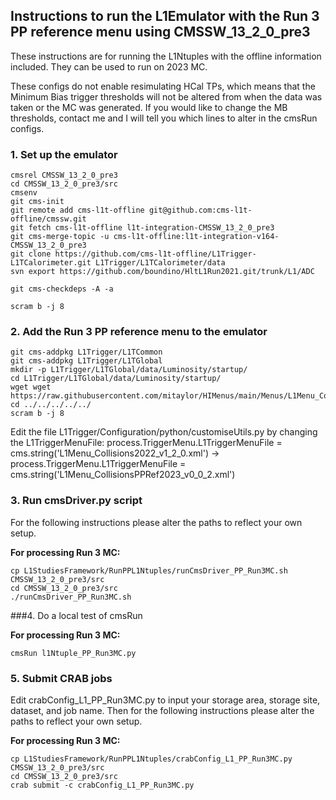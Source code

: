 ## Instructions to run the L1Emulator with the Run 3 PP reference menu using CMSSW_13_2_0_pre3

These instructions are for running the L1Ntuples with the offline information included. They can be used to run on 2023 MC.

These configs do not enable resimulating HCal TPs, which means that the Minimum Bias trigger thresholds will not be altered from when the data was taken or the MC was generated. If you would like to change the MB thresholds, contact me and I will tell you which lines to alter in the cmsRun configs.

### 1. Set up the emulator

```
cmsrel CMSSW_13_2_0_pre3
cd CMSSW_13_2_0_pre3/src
cmsenv
git cms-init
git remote add cms-l1t-offline git@github.com:cms-l1t-offline/cmssw.git
git fetch cms-l1t-offline l1t-integration-CMSSW_13_2_0_pre3
git cms-merge-topic -u cms-l1t-offline:l1t-integration-v164-CMSSW_13_2_0_pre3
git clone https://github.com/cms-l1t-offline/L1Trigger-L1TCalorimeter.git L1Trigger/L1TCalorimeter/data
svn export https://github.com/boundino/HltL1Run2021.git/trunk/L1/ADC

git cms-checkdeps -A -a

scram b -j 8
```

### 2. Add the Run 3 PP reference menu to the emulator

```
git cms-addpkg L1Trigger/L1TCommon
git cms-addpkg L1Trigger/L1TGlobal
mkdir -p L1Trigger/L1TGlobal/data/Luminosity/startup/
cd L1Trigger/L1TGlobal/data/Luminosity/startup/
wget wget https://raw.githubusercontent.com/mitaylor/HIMenus/main/Menus/L1Menu_CollisionsPPRef2023_v0_0_2.xml
cd ../../../../../
scram b -j 8
```

Edit the file L1Trigger/Configuration/python/customiseUtils.py by changing the L1TriggerMenuFile: process.TriggerMenu.L1TriggerMenuFile = cms.string('L1Menu_Collisions2022_v1_2_0.xml') → process.TriggerMenu.L1TriggerMenuFile = cms.string('L1Menu_CollisionsPPRef2023_v0_0_2.xml')

### 3. Run cmsDriver.py script

For the following instructions please alter the paths to reflect your own setup.

**For processing Run 3 MC:**

```
cp L1StudiesFramework/RunPPL1Ntuples/runCmsDriver_PP_Run3MC.sh CMSSW_13_2_0_pre3/src
cd CMSSW_13_2_0_pre3/src
./runCmsDriver_PP_Run3MC.sh
```

###4. Do a local test of cmsRun

**For processing Run 3 MC:**

```
cmsRun l1Ntuple_PP_Run3MC.py
```

### 5. Submit CRAB jobs

Edit crabConfig_L1_PP_Run3MC.py to input your storage area, storage site, dataset, and job name. Then for the following instructions please alter the paths to reflect your own setup.

**For processing Run 3 MC:**

```
cp L1StudiesFramework/RunPPL1Ntuples/crabConfig_L1_PP_Run3MC.py CMSSW_13_2_0_pre3/src
cd CMSSW_13_2_0_pre3/src
crab submit -c crabConfig_L1_PP_Run3MC.py
```
